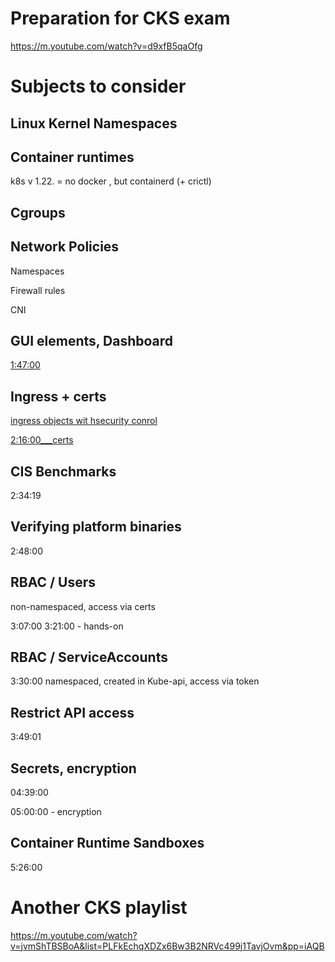 # Preparation for CKS exam

https://m.youtube.com/watch?v=d9xfB5qaOfg




# Subjects to consider


## Linux Kernel Namespaces


## Container runtimes
k8s v 1.22. = no docker , but containerd (+ crictl)


## Cgroups

## Network Policies

Namespaces

Firewall rules

CNI


## GUI elements, Dashboard

[1:47:00](https://youtu.be/d9xfB5qaOfg?feature=shared&t=6414)


## Ingress + certs

[ingress objects wit hsecurity conrol](https://youtu.be/d9xfB5qaOfg?feature=shared&t=7370)

[2:16:00___certs](https://youtu.be/d9xfB5qaOfg?feature=shared&t=8185)




## CIS Benchmarks 
2:34:19



## Verifying platform binaries

2:48:00 




## RBAC / Users

non-namespaced, access via certs

3:07:00 
3:21:00 - hands-on


## RBAC / ServiceAccounts

3:30:00 namespaced, created in Kube-api, access via token



## Restrict API access 

3:49:01







## Secrets, encryption

04:39:00   

05:00:00 - encryption


## Container Runtime Sandboxes
5:26:00 


# Another CKS playlist

https://m.youtube.com/watch?v=jvmShTBSBoA&list=PLFkEchqXDZx6Bw3B2NRVc499j1TavjOvm&pp=iAQB


